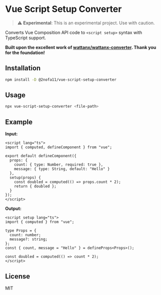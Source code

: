 # Vue Script Setup Converter

> ⚠️ **Experimental**: This is an experimental project. Use with caution.

Converts Vue Composition API code to `<script setup>` syntax with TypeScript support.

**Built upon the excellent work of [wattanx/wattanx-converter](https://github.com/wattanx/wattanx-converter). Thank you for the foundation!**

## Installation

```bash
npm install -D @2nofa11/vue-script-setup-converter
```

## Usage

```bash
npx vue-script-setup-converter <file-path>
```

## Example

**Input:**
```vue
<script lang="ts">
import { computed, defineComponent } from "vue";

export default defineComponent({
  props: {
    count: { type: Number, required: true },
    message: { type: String, default: "Hello" }
  },
  setup(props) {
    const doubled = computed(() => props.count * 2);
    return { doubled };
  }
});
</script>
```

**Output:**
```vue
<script setup lang="ts">
import { computed } from "vue";

type Props = {
  count: number;
  message?: string;
};
const { count, message = "Hello" } = defineProps<Props>();

const doubled = computed(() => count * 2);
</script>
```

## License

MIT

